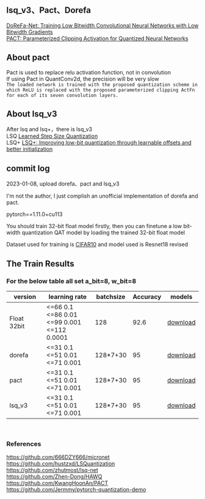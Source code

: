 ## lsq_v3、Pact、Dorefa<br>
[DoReFa-Net: Training Low Bitwidth Convolutional Neural Networks with Low Bitwidth Gradients](https://arxiv.org/abs/1606.06160) <br>
[PACT: Parameterized Clipping Activation for Quantized Neural Networks](https://arxiv.org/abs/1805.06085)<br>

## About pact
Pact is used to replace relu activation function, not in convolution<br>
If using Pact in QuantConv2d, the precision will be very slow<br>
`
The loaded network is trained with the proposed
quantization scheme in which ReLU is replaced with the proposed parameterized clipping ActFn for
each of its seven convolution layers.
` <br>

## About lsq_v3
After lsq and lsq+，there is lsq_v3<br>
LSQ [Learned Step Size Quantization](https://arxiv.org/abs/1902.08153)<br>
LSQ+ [LSQ+: Improving low-bit quantization through learnable offsets and better initialization](https://arxiv.org/abs/2004.09576)<br>


## commit log<br>
2023-01-08, upload dorefa、pact and lsq_v3<br>

I'm not the author, I just complish an unofficial implementation of dorefa and pact.<br>

pytorch==1.11.0+cu113<br>

You should train 32-bit float model firstly, then you can finetune a low bit-width quantization QAT model by loading the trained 32-bit float model<br>

Dataset used for training is [CIFAR10](https://share.weiyun.com/o5wmm1hk) and model used is Resnet18 revised<br>

## The Train Results 
### For the below table all set a_bit=8, w_bit=8
| version | learning rate | batchsize | Accuracy | models
| ------  | ------ | ------ | ------  | ------ |
| Float 32bit| <=66 0.1<br><=86 0.01<br><=99 0.001<br><=112 0.0001 | 128 | 92.6 | [download](https://share.weiyun.com/g7P6cL23) |
| dorefa | <=31 0.1<br><=51 0.01<br><=71 0.001| 128*7+30 | 95 | [download](https://share.weiyun.com/2wEeFGaX) |
| pact | <=31 0.1<br><=51 0.01<br><=71 0.001| 128*7+30 | 95 | [download](https://share.weiyun.com/msSItAk5) |
| lsq_v3 | <=31 0.1<br><=51 0.01<br><=71 0.001 | 128*7+30 | 95 | [download](https://share.weiyun.com/QKDdK2tW) |
<br>

### References<br>
https://github.com/666DZY666/micronet<br>
https://github.com/hustzxd/LSQuantization<br>
https://github.com/zhutmost/lsq-net<br>
https://github.com/Zhen-Dong/HAWQ<br>
https://github.com/KwangHoonAn/PACT<br>
https://github.com/Jermmy/pytorch-quantization-demo<br>
